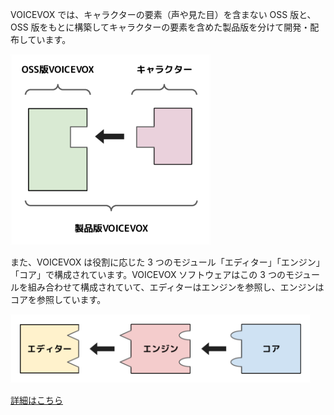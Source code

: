 VOICEVOX では、キャラクターの要素（声や見た目）を含まない OSS 版と、OSS 版をもとに構築してキャラクターの要素を含めた製品版を分けて開発・配布しています。

<img src="./res/OSS版と製品版の違い.svg" width="320">

また、VOICEVOX は役割に応じた 3 つのモジュール「エディター」「エンジン」「コア」で構成されています。VOICEVOX ソフトウェアはこの 3 つのモジュールを組み合わせて構成されていて、エディターはエンジンを参照し、エンジンはコアを参照しています。

<img src="./res/構成.svg" width="480">

<!-- 修正時はエディタ側のドキュメントも修正 -->
<!-- https://github.com/VOICEVOX/voicevox/blob/main/docs/%E5%85%A8%E4%BD%93%E6%A7%8B%E6%88%90.md -->

[詳細はこちら](https://github.com/VOICEVOX/voicevox/blob/main/docs/%E5%85%A8%E4%BD%93%E6%A7%8B%E6%88%90.md)
